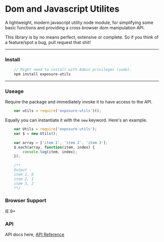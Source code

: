 # Dom and Javascript Utilites
A lightweight, modern javascript utility node module, for simplifying some basic functions and providing a cross browser dom manipulation API.

This library is by no means perfect, extensive or complete. So if you think of a feature/spot a bug, pull request that shit!

____________________________________________________________

### Install

```Javascript
	// Might need to install with Admin privileges (sudo).
	npm install exposure-utils
```

____________________________________________________________

### Useage

Require the package and immediately invoke it to have access to the API.

```Javascript
	var utils = require('exposure-utils')();
```

Equally you can instantiate it with the ``` new ``` keyword. Here's an example.

```Javascript
    var Utils = require('exposure-utils');
    var $ = new Utils();
    
    var array = ['item 1', 'item 2', 'item 3'];
    $.each(array, function(item, index) {
        console.log(item, index);
    });
    
    /**
    Output -
    item 1, 0
    item 2, 1
    item 3, 2
    **/
```

### Browser Support
IE 9+

### API
API docs here, [API Reference](https://github.com/Liamta/exposure-utils/wiki/API-Reference)
